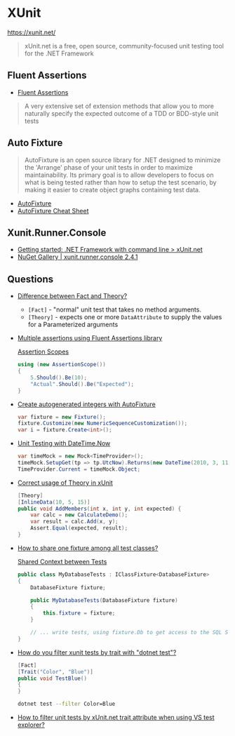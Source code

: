 # XUnit

<https://xunit.net/>

> xUnit.net is a free, open source, community-focused unit testing tool for the .NET Framework

## Fluent Assertions

* [Fluent Assertions](https://fluentassertions.com)

> A very extensive set of extension methods that allow you to more naturally specify the expected outcome of a TDD or BDD-style unit tests

## Auto Fixture

> AutoFixture is an open source library for .NET designed to minimize the 'Arrange' phase of your unit tests in order to maximize maintainability. Its primary goal is to allow developers to focus on what is being tested rather than how to setup the test scenario, by making it easier to create object graphs containing test data.

* [AutoFixture](https://github.com/AutoFixture/AutoFixture)
* [AutoFixture Cheat Sheet](https://github.com/AutoFixture/AutoFixture/wiki/Cheat-Sheet#autogenerated-number)

## Xunit.Runner.Console

* [Getting started: .NET Framework with command line > xUnit.net](https://xunit.net/docs/getting-started/netfx/cmdline)
* [NuGet Gallery | xunit.runner.console 2.4.1](https://www.nuget.org/packages/xunit.runner.console)

## Questions

* [Difference between Fact and Theory?](https://stackoverflow.com/q/22373258/1366033)

  * `[Fact]` - "normal" unit test that takes no method arguments.
  * `[Theory]` - expects one or more `DataAttribute` to supply the values for a Parameterized arguments

* [Multiple assertions using Fluent Assertions library](https://stackoverflow.com/q/45949961/1366033)

  [Assertion Scopes](https://fluentassertions.com/introduction#assertion-scopes)

  ```cs
  using (new AssertionScope())
  {
      5.Should().Be(10);
      "Actual".Should().Be("Expected");
  }
  ```

* [Create autogenerated integers with AutoFixture](https://stackoverflow.com/q/32594851/1366033)

  ```cs
  var fixture = new Fixture();
  fixture.Customize(new NumericSequenceCustomization());
  var i = fixture.Create<int>();
  ```

* [Unit Testing with DateTime.Now](https://stackoverflow.com/q/2425721/1366033)

  ```cs
  var timeMock = new Mock<TimeProvider>();
  timeMock.SetupGet(tp => tp.UtcNow).Returns(new DateTime(2010, 3, 11));
  TimeProvider.Current = timeMock.Object;
  ```

* [Correct usage of Theory in xUnit](https://stackoverflow.com/q/35591470/1366033)

  ```cs
  [Theory]
  [InlineData(10, 5, 15)]
  public void AddMembers(int x, int y, int expected) {
      var calc = new CalculateDemo();
      var result = calc.Add(x, y);
      Assert.Equal(expected, result);
  }
  ```

* [How to share one fixture among all test classes?](https://stackoverflow.com/q/63600252/1366033)

  [Shared Context between Tests](https://xunit.net/docs/shared-context)

  ```cs
  public class MyDatabaseTests : IClassFixture<DatabaseFixture>
  {
      DatabaseFixture fixture;

      public MyDatabaseTests(DatabaseFixture fixture)
      {
          this.fixture = fixture;
      }

      // ... write tests, using fixture.Db to get access to the SQL Server ...
  }
  ```

* [How do you filter xunit tests by trait with "dotnet test"?](https://stackoverflow.com/q/42262651/1366033)

  ```cs
  [Fact]
  [Trait("Color", "Blue")]
  public void TestBlue()
  {
  }
  ```

  ```bash
  dotnet test --filter Color=Blue
  ```

* [How to filter unit tests by xUnit.net trait attribute when using VS test explorer?](https://stackoverflow.com/q/57828264/1366033)


